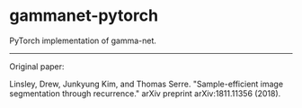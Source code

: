 # gammanet-pytorch

PyTorch implementation of gamma-net. 

---
Original paper: 

Linsley, Drew, Junkyung Kim, and Thomas Serre. "Sample-efficient image segmentation through recurrence." arXiv preprint arXiv:1811.11356 (2018).
